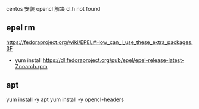 centos 安装 opencl  解决 cl.h not found


## epel rm 
https://fedoraproject.org/wiki/EPEL#How_can_I_use_these_extra_packages.3F
- yum install https://dl.fedoraproject.org/pub/epel/epel-release-latest-7.noarch.rpm

## apt 
yum install -y apt
yum install -y opencl-headers


